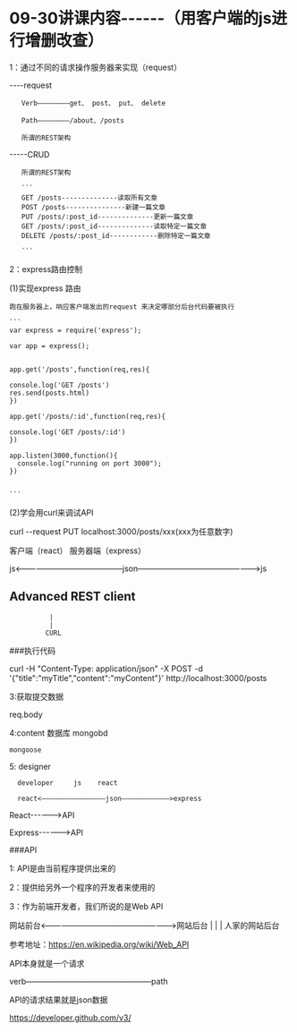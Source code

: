 # 09-30讲课内容------（用客户端的js进行增删改查）

  1：通过不同的请求操作服务器来实现（request）

  ----request

       Verb————————get、 post、 put、 delete

       Path————————/about、/posts

       所谓的REST架构

   -----CRUD

       所谓的REST架构

       ```
       GET /posts--------------读取所有文章
       POST /posts---------------新建一篇文章
       PUT /posts/:post_id--------------更新一篇文章
       GET /posts/:post_id--------------读取特定一篇文章
       DELETE /posts/:post_id------------删除特定一篇文章

       ```

 2：express路由控制

   (1)实现express 路由

    跑在服务器上，响应客户端发出的request 来决定哪部分后台代码要被执行

    ```
    var express = require('express');

    var app = express();


    app.get('/posts',function(req,res){

    console.log('GET /posts')
    res.send(posts.html)
    })

    app.get('/posts/:id',function(req,res){

    console.log('GET /posts/:id')
    })

    app.listen(3000,function(){
      console.log("running on port 3000");
    })


    ```
(2)学会用curl来调试API

   curl --request PUT localhost:3000/posts/xxx(xxx为任意数字)

   客户端（react）                   服务器端（express）

   js<——————————————json————————————————>js


   ## Advanced REST client
              |
              |
             CURL

###执行代码

  curl -H "Content-Type: application/json" -X POST -d
    '{"title":"myTitle","content":"myContent"}' http://localhost:3000/posts

  3:获取提交数据

  req.body


  4:content 数据库 mongobd

    mongoose

  5:  designer

      developer     js    react

      react<————————————————json————————————>express

  React------>API

  Express------>API    

  ###API

  1: API是由当前程序提供出来的

  2：提供给另外一个程序的开发者来使用的

  3：作为前端开发者，我们所说的是Web API

  网站前台<——————————————————>网站后台
     |
     |
     |
   人家的网站后台

   参考地址：https://en.wikipedia.org/wiki/Web_API

   API本身就是一个请求

   verb————————————————path

   API的请求结果就是json数据

   https://developer.github.com/v3/
